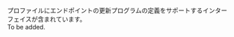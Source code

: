 <Namespace Name="Microsoft.Azure.Management.TrafficManager.Fluent.TrafficManagerEndpoint.UpdateDefinition">
  <Docs>
    <summary>プロファイルにエンドポイントの更新プログラムの定義をサポートするインターフェイスが含まれています。</summary> 
    <remarks>To be added.</remarks>
  </Docs>
</Namespace>
